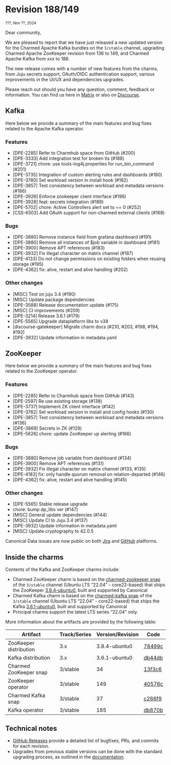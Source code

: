 # Revision 188/149
<sub>???, Nov ??, 2024</sub>

Dear community,

We are pleased to report that we have just released a new updated version for the Charmed Apache Kafka bundles on the `3/stable` channel, 
upgrading Charmed Apache ZooKeeper revision from 136 to 149, and Charmed Apache Kafka from xxx to 188.  

The new release comes with a number of new features from the charms, from Juju secrets support, OAuth/OIDC authentication support, various improvements in the UI/UX and dependencies upgrades.  

Please reach out should you have any question, comment, feedback or information. You can find us here in [Matrix](https://matrix.to/#/#charmhub-data-platform:ubuntu.com) or also on [Discourse](https://discourse.charmhub.io/).

## Kafka

Here below we provide a summary of the main features and bug fixes related to the Apache Kafka operator.

### Features

* [DPE-2285] Refer to Charmhub space from GitHub (#200)
* [DPE-3333] Add integration test for broken tls (#188)
* [DPE-3721] chore: use tools-log4j.properties for run_bin_command (#201)
* [DPE-3735] Integration of custom alerting rules and dashboards (#180)
* [DPE-3780] Set workload version in install hook (#182)
* [DPE-3857] Test consistency between workload and metadata versions (#186)
* [DPE-3926] Enforce zookeeper client interface (#196)
* [DPE-3928] feat: secrets integration (#189)
* [DPE-5702] chore: Active Controllers alert set to == 0 (#252)
* [CSS-6503] Add OAuth support for non-charmed external clients (#168)

### Bugs

* [DPE-3880] Remove instance field from grafana dashboard (#191) 
* [DPE-3880] Remove all instances of $job variable in dashboard (#181)
* [DPE-3900] Remove APT references (#183)
* [DPE-3932] Fix illegal character on matrix channel (#187)
* [DPE-4133] Do not change permissions on existing folders when reusing storage (#195)
* [DPE-4362] fix: alive, restart and alive handling (#202)

### Other changes

* [MISC] Test on juju 3.4 (#190)
* [MISC] Update package dependencies
* [DPE-3588] Release documentation update  (#175)
* [MISC] CI improvements (#209)
* [DPE-3214] Release 3.6.1 (#179)
* [DPE-5565] Upgrade dataplatform libs to v38
* [discourse-gatekeeper] Migrate charm docs (#210, #203, #198, #194, #192)
* [DPE-3932] Update information in metadata.yaml

## ZooKeeper

Here below we provide a summary of the main features and bug fixes related to the ZooKeeper operator.

### Features

* [DPE-2285] Refer to Charmhub space from GitHub (#143)
* [DPE-2597] Re use existing storage (#138)
* [DPE-3737] Implement ZK client interface (#142)
* [DPE-3782] Set workload version in install and config hooks (#130)
* [DPE-3857] Test consistency between workload and metadata versions (#136)
* [DPE-3869] Secrets in ZK (#129)
* [DPE-5626] chore: update ZooKeeper up alerting (#166)

### Bugs

* [DPE-3880] Remove job variable from dashboard (#134)
* [DPE-3900] Remove APT references (#131)
* [DPE-3932] Fix illegal character on matrix channel (#133, #135)
* [DPE-4183] fix: only handle quorum removal on relation-departed (#146)
* [DPE-4362] fix: alive, restart and alive handling (#145)

### Other changes

* [DPE-5565] Stable release upgrade
* chore: bump dp_libs ver (#147)
* [MISC] General update dependencies (#144)
* [MISC] Update CI to Juju 3.4 (#137)
* [DPE-3932] Update information in metadata.yaml
* [MISC] Update cryptography to 42.0.5

Canonical Data issues are now public on both [Jira](https://warthogs.atlassian.net/jira/software/c/projects/DPE/issues/) 
and [GitHub](https://github.com/canonical/kafka-operator/issues) platforms.

## Inside the charms

Contents of the Kafka and ZooKeeper charms include:

* Charmed ZooKeeper charm is based on the [charmed-zookeeper snap](https://snapcraft.io/charmed-zookeeper) of the `3/stable` channel (Ubuntu LTS “22.04” - core22-based) that ships the ZooKeeper [3.8.4-ubuntu0](https://launchpad.net/zookeeper-releases/3.x/3.8.4-ubuntu0), built and supported by Canonical
* Charmed Kafka charm is based on the [charmed-kafka snap](https://snapcraft.io/charmed-kafka) of the `3/stable` channel (Ubuntu LTS “22.04” - core22-based) that ships the Kafka [3.6.1-ubuntu0](https://launchpad.net/kafka-releases/3.x/3.6.1-ubuntu0), built and supported by Canonical
* Principal charms support the latest LTS series “22.04” only.

More information about the artifacts are provided by the following table:

| Artifact               | Track/Series | Version/Revision | Code                                                                                                                |
|------------------------|--------------|------------------|---------------------------------------------------------------------------------------------------------------------|
| ZooKeeper distribution | 3.x          | 3.8.4-ubuntu0    | [78499c](https://git.launchpad.net/zookeeper-releases/tree/?h=lp-3.8.4&id=78499c9f4d4610f9fb963afdad1ffd1aab2a96b8) |
| Kafka distribution     | 3.x          | 3.6.1-ubuntu0    | [db44db](https://git.launchpad.net/kafka-releases/tree/?h=lp-3.6.1&id=db44db1ebf870854dddfc3be0187a976b997d4dc)     |
| Charmed ZooKeeper snap | 3/stable     | 34               | [13f3c6](https://github.com/canonical/charmed-zookeeper-snap/tree/13f3c620658fdc55b7d6745b81c7b5a00e042e10)         |        
| ZooKeeper operator     | 3/stable     | 149              | [40576c](https://github.com/canonical/zookeeper-operator/commit/40576c1c87badd1e2352afc013ed0754808ef44c)           | 
| Charmed Kafka snap     | 3/stable     | 37               | [c266f9](https://github.com/canonical/charmed-kafka-snap/tree/c266f9cd283408d2106d4682b67661205a12ea7f)             |  
| Kafka operator         | 3/stable     | 185              | [db870b](https://github.com/canonical/kafka-operator/tree/db870b20815dada9722fe5432fd00d780c7a7206)                 |   


## Technical notes

* [GitHub Releases](https://github.com/canonical/kafka-operator/releases) provide a detailed list of bugfixes, PRs, and commits for each revision.
* Upgrades from previous stable versions can be done with the standard upgrading process, as outlined in the [documentation](/t/charmed-kafka-documentation-how-to-upgrade/11814)